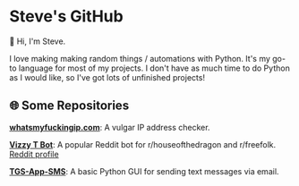 # Steve's GitHub

 👋 Hi, I'm Steve.  
 
I love making making random things / automations with Python.  It's my go-to language for most of my projects.  I don't have as much time to do Python as I would like, so I've got lots of unfinished projects!

## 🌐 **Some Repositories**

**[whatsmyfuckingip.com](https://github.com/maester-of-bots/whatsmyfuckingip.com)**: A vulgar IP address checker.

**[Vizzy T Bot](https://github.com/maester-of-bots/Vizzy_T_Bot)**: A popular Reddit bot for r/houseofthedragon and r/freefolk.  [Reddit profile](https://www.reddit.com/user/vizzy_t_bot/)

**[TGS-App-SMS](https://github.com/maester-of-bots/TGS-App-SMS)**: A basic Python GUI for sending text messages via email.



